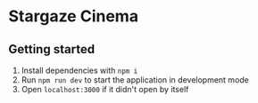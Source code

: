 # Stargaze Cinema

## Getting started

1. Install dependencies with `npm i`
2. Run `npm run dev` to start the application in development mode
3. Open `localhost:3000` if it didn't open by itself
